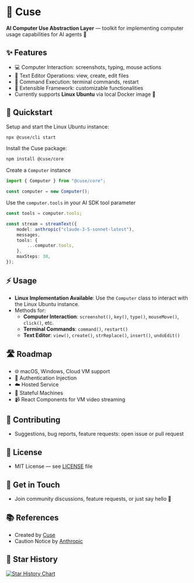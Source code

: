 # 🚀 Cuse

**AI Computer Use Abstraction Layer** — toolkit for implementing computer usage capabilities for AI agents 🤖

## ✨ Features

- 💻 Computer Interaction: screenshots, typing, mouse actions
- 📝 Text Editor Operations: view, create, edit files
- 🔧 Command Execution: terminal commands, restart
- 🔌 Extensible Framework: customizable functionalities
- Currently supports **Linux Ubuntu** via local Docker image 🚀

## 🚀 Quickstart

Setup and start the Linux Ubuntu instance:

```bash
npx @cuse/cli start
```

Install the Cuse package:

```bash
npm install @cuse/core
```

Create a `Computer` instance

```typescript
import { Computer } from "@cuse/core";

const computer = new Computer();
```

Use the `computer.tools` in your AI SDK tool parameter

```typescript
const tools = computer.tools;

const stream = streamText({
	model: anthropic("claude-3-5-sonnet-latest"),
	messages,
	tools: {
		...computer.tools,
	},
	maxSteps: 30,
});
```

## ⚡ Usage

- **Linux Implementation Available**: Use the `Computer` class to interact with the Linux Ubuntu instance.
- Methods for:
  - **Computer Interaction**: `screenshot()`, `key()`, `type()`, `mouseMove()`, `click()`, etc.
  - **Terminal Commands**: `command()`, `restart()`
  - **Text Editor**: `view()`, `create()`, `strReplace()`, `insert()`, `undoEdit()`

## 🛣️ Roadmap

- 🌐 macOS, Windows, Cloud VM support
- 🔑 Authentication Injection
- ☁️ Hosted Service
- 🧠 Stateful Machines
- 📹 React Components for VM video streaming

## 🤝 Contributing

- Suggestions, bug reports, feature requests: open issue or pull request

## 📜 License

- MIT License — see [LICENSE](LICENSE) file

## 💬 Get in Touch

- Join community discussions, feature requests, or just say hello 👋

## 📚 References

- Created by [Cuse](https://cuse.dev/)
- Caution Notice by [Anthropic](https://github.com/anthropics/anthropic-quickstarts/blob/main/computer-use-demo/README.md)

## 🌟 Star History

[![Star History Chart](https://api.star-history.com/svg?repos=cuse-dev/cuse&type=Date&theme=dark)](https://star-history.com/#cuse-dev/cuse&Date)
